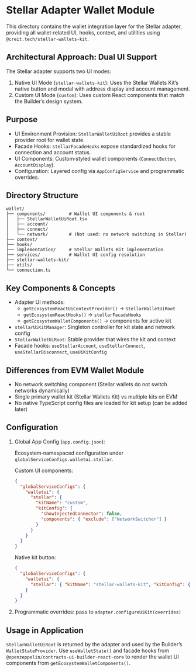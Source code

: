 # Stellar Adapter Wallet Module

This directory contains the wallet integration layer for the Stellar adapter, providing all wallet‑related UI, hooks, context, and utilities using `@creit.tech/stellar-wallets-kit`.

## Architectural Approach: Dual UI Support

The Stellar adapter supports two UI modes:

1. Native UI Mode (`stellar-wallets-kit`): Uses the Stellar Wallets Kit’s native button and modal with address display and account management.
2. Custom UI Mode (`custom`): Uses custom React components that match the Builder’s design system.

## Purpose

- UI Environment Provision: `StellarWalletUiRoot` provides a stable provider root for wallet state.
- Facade Hooks: `stellarFacadeHooks` expose standardized hooks for connection and account status.
- UI Components: Custom‑styled wallet components (`ConnectButton`, `AccountDisplay`).
- Configuration: Layered config via `AppConfigService` and programmatic overrides.

## Directory Structure

```text
wallet/
├── components/         # Wallet UI components & root
│   ├── StellarWalletUiRoot.tsx
│   ├── account/
│   ├── connect/
│   └── network/        # (Not used: no network switching in Stellar)
├── context/
├── hooks/
├── implementation/     # Stellar Wallets Kit implementation
├── services/           # Wallet UI config resolution
├── stellar-wallets-kit/
├── utils/
└── connection.ts
```

## Key Components & Concepts

- Adapter UI methods:
  - `getEcosystemReactUiContextProvider()` → `StellarWalletUiRoot`
  - `getEcosystemReactHooks()` → `stellarFacadeHooks`
  - `getEcosystemWalletComponents()` → components for active kit
- `stellarUiKitManager`: Singleton controller for kit state and network config
- `StellarWalletUiRoot`: Stable provider that wires the kit and context
- Facade hooks: `useStellarAccount`, `useStellarConnect`, `useStellarDisconnect`, `useUiKitConfig`

## Differences from EVM Wallet Module

- No network switching component (Stellar wallets do not switch networks dynamically)
- Single primary wallet kit (Stellar Wallets Kit) vs multiple kits on EVM
- No native TypeScript config files are loaded for kit setup (can be added later)

## Configuration

1. Global App Config (`app.config.json`):

   Ecosystem‑namespaced configuration under `globalServiceConfigs.walletui.stellar`.

   Custom UI components:

   ```json
   {
     "globalServiceConfigs": {
       "walletui": {
         "stellar": {
           "kitName": "custom",
           "kitConfig": {
             "showInjectedConnector": false,
             "components": { "exclude": ["NetworkSwitcher"] }
           }
         }
       }
     }
   }
   ```

   Native kit button:

   ```json
   {
     "globalServiceConfigs": {
       "walletui": {
         "stellar": { "kitName": "stellar-wallets-kit", "kitConfig": {} }
       }
     }
   }
   ```

2. Programmatic overrides: pass to `adapter.configureUiKit(overrides)`

## Usage in Application

`StellarWalletUiRoot` is returned by the adapter and used by the Builder’s `WalletStateProvider`. Use `useWalletState()` and facade hooks from `@openzeppelin/contracts-ui-builder-react-core` to render the wallet UI components from `getEcosystemWalletComponents()`.

